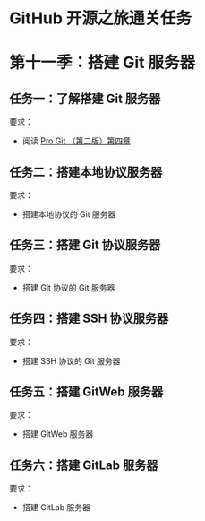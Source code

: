 # GitHub 开源之旅通关任务

# 第十一季：搭建 Git 服务器

## 任务一：了解搭建 Git 服务器

要求：  
- 阅读 [Pro Git （第二版）第四章](https://git-scm.com/book/zh/v2/服务器上的-Git-协议)  

## 任务二：搭建本地协议服务器

要求：  
- 搭建本地协议的 Git 服务器  

## 任务三：搭建 Git 协议服务器

要求：  
- 搭建 Git 协议的 Git 服务器  

## 任务四：搭建 SSH 协议服务器

要求：  
- 搭建 SSH 协议的 Git 服务器  

## 任务五：搭建 GitWeb 服务器 

要求：  
- 搭建 GitWeb 服务器  

## 任务六：搭建 GitLab 服务器

要求：  
- 搭建 GitLab 服务器  



